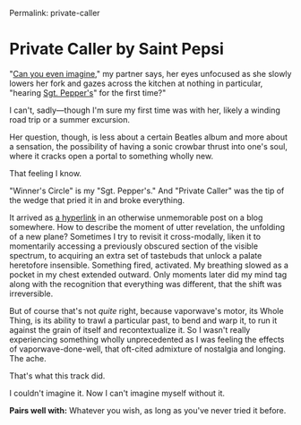 Permalink: private-caller

# Private Caller by Saint Pepsi

"[Can you even imagine](https://fortune500.bandcamp.com/track/private-caller)," my partner says, her eyes unfocused as she slowly lowers her fork and gazes across the kitchen at nothing in particular, "hearing [Sgt. Pepper's](https://en.wikipedia.org/wiki/Sgt.\_Pepper%27s\_Lonely\_Hearts\_Club\_Band)" for the first time?"

I can't, sadly—though I'm sure my first time was with her, likely a winding road trip or a summer excursion.

Her question, though, is less about a certain Beatles album and more about a sensation, the possibility of having a sonic crowbar thrust into one's soul, where it cracks open a portal to something wholly new.

That feeling I know.

"Winner's Circle" is my "Sgt. Pepper's." And "Private Caller" was the tip of the wedge that pried it in and broke everything.

It arrived as [a hyperlink](https://youtu.be/Ki-fATpXa00) in an otherwise unmemorable post on a blog somewhere. How to describe the moment of utter revelation, the unfolding of a new plane? Sometimes I try to revisit it cross-modally, liken it to momentarily accessing a previously obscured section of the visible spectrum, to acquiring an extra set of tastebuds that unlock a palate heretofore insensible. Something fired, activated. My breathing slowed as a pocket in my chest extended outward. Only moments later did my mind tag along with the recognition that everything was different, that the shift was irreversible.

But of course that's not _quite_ right, because vaporwave's motor, its Whole Thing, is its ability to trawl a particular past, to bend and warp it, to run it against the grain of itself and recontextualize it. So I wasn't really experiencing something wholly unprecedented as I was feeling the effects of vaporwave-done-well, that oft-cited admixture of nostalgia and longing. The ache.

That's what this track did.

I couldn't imagine it. Now I can't imagine myself without it.

**Pairs well with:** Whatever you wish, as long as you've never tried it before.

